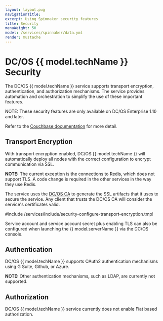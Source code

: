 ```yaml
---
layout: layout.pug
navigationTitle:
excerpt: Using Spinnaker security features
title: Security
menuWeight: 50
model: /services/spinnaker/data.yml
render: mustache
---
```



# DC/OS {{ model.techName }} Security

The DC/OS {{ model.techName }} service supports transport encryption, authentication, and authorization mechanisms. The service provides automation and orchestration to simplify the use of these important features.

<p class="message--note">NOTE: </strong>These security features are only available on DC/OS Enterprise 1.10 and later.</p>

Refer to the [Couchbase documentation](https://developer.couchbase.com/documentation/server/current/security/security-x509certsintro.html) for more detail.

## Transport Encryption

With transport encryption enabled, DC/OS {{ model.techName }} will automatically deploy all nodes with the correct configuration to encrypt communication via SSL.

<p class="message--note"><strong>NOTE:</strong> The current exception is the connections to Redis, which does not support TLS. A code change is required in the other services in the way they use Redis.</p>

The service uses the [DC/OS CA](/mesosphere/dcos/latest/security/ent/tls-ssl/) to generate the SSL artifacts that it uses to secure the service. Any client that trusts the DC/OS CA will consider the service's certificates valid.

#include /services/include/security-configure-transport-encryption.tmpl

Service account and service account secret plus enabling TLS can also be configured when launching the {{ model.serverName }} via the DC/OS console.

## Authentication

DC/OS {{ model.techName }} supports OAuth2 authentication mechanisms using G Suite, Github, or Azure.

<p class="message--note"><strong>NOTE: </strong>Other authentication mechanisms, such as LDAP, are currently not supported.</p>

## Authorization

DC/OS {{ model.techName }} service currently does not enable Fiat based authorization.
